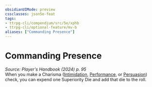 ```yaml
---
obsidianUIMode: preview
cssclasses: json5e-feat
tags:
- ttrpg-cli/compendium/src/5e/xphb
- ttrpg-cli/optional-feature/mv-b
aliases: ["Commanding Presence"]
---
```

# Commanding Presence
*Source: Player's Handbook (2024) p. 95*  
When you make a Charisma ([Intimidation](Misc%20Files/CLI/rules/skills.md#Intimidation), [Performance](Misc%20Files/CLI/rules/skills.md#Performance), or [Persuasion](Misc%20Files/CLI/rules/skills.md#Persuasion)) check, you can expend one Superiority Die and add that die to the roll.
